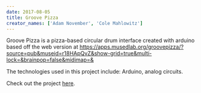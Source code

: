 ```yaml
---
date: 2017-08-05
title: Groove Pizza
creator_names: ['Adam November', 'Cole Mahlowitz']
---
```


Groove Pizza is a pizza-based circular drum interface created with arduino based off the web version at https://apps.musedlab.org/groovepizza/?source=pub&museid=r18HApQvZ&show-grid=true&multi-lock=&brainpop=false&midimap=& 

The technologies used in this project include: 
Arduino, analog circuits.

Check out the project [here](https://apps.musedlab.org/groovepizza/?source=pub&museid=r18HApQvZ&show-grid=true&multi-lock=&brainpop=false&midimap=&).

